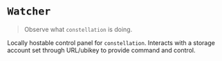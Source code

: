 # `Watcher`

> Observe what `constellation` is doing.

Locally hostable control panel for `constellation`. Interacts with a storage account set through URL/ubikey to provide command and control.

